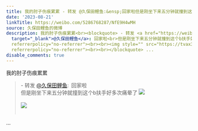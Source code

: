 ```yaml
---
title: 我的肘子伤痕累累 - 转发 @久保田鲤鱼:&ensp;回家啦但是刚坐下来五分钟就撞到这个b扶手好多次痛晕了 [图片][图片]
date: '2023-08-21'
linkTitle: https://weibo.com/5286768287/NfE9H4wMH
source: 久保田鲤鱼的微博
description: 我的肘子伤痕累累<br><blockquote> - 转发 <a href="https://weibo.com/5286768287"
  target="_blank">@久保田鲤鱼</a>: 回家啦<br>但是刚坐下来五分钟就撞到这个b扶手好多次痛晕了 <img style="" src="https://tvax3.sinaimg.cn/large/005LMJWfgy1hh4f4yy4rdj31hc0u017e.jpg"
  referrerpolicy="no-referrer"><br><br><img style="" src="https://tvax3.sinaimg.cn/large/005LMJWfgy1hh4f4x6vzqj30u0140dmv.jpg"
  referrerpolicy="no-referrer"><br><br></blockquote> ...
disable_comments: true
---
```

我的肘子伤痕累累<br><blockquote> - 转发 <a href="https://weibo.com/5286768287" target="_blank">@久保田鲤鱼</a>: 回家啦<br>但是刚坐下来五分钟就撞到这个b扶手好多次痛晕了 <img style="" src="https://tvax3.sinaimg.cn/large/005LMJWfgy1hh4f4yy4rdj31hc0u017e.jpg" referrerpolicy="no-referrer"><br><br><img style="" src="https://tvax3.sinaimg.cn/large/005LMJWfgy1hh4f4x6vzqj30u0140dmv.jpg" referrerpolicy="no-referrer"><br><br></blockquote> ...
